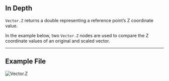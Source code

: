 ## In Depth
`Vector.Z` returns a double representing a reference point’s Z coordinate value.

In the example below, two `Vector.Z` nodes are used to compare the Z coordinate values of an original and scaled vector.

___
## Example File

![Vector.Z](./Autodesk.DesignScript.Geometry.Vector.Z_img.jpg)
